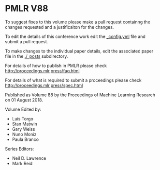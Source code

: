 # PMLR V88

To suggest fixes to this volume please make a pull request containng the changes requested and a justificaiton for the changes.

To edit the details of this conference work edit the [_config.yml](./_config.yml) file and submit a pull request.

To make changes to the individual paper details, edit the associated paper file in the [./_posts](./_posts) subdirectory.

For details of how to publish in PMLR please check http://proceedings.mlr.press/faq.html

For details of what is required to submit a proceedings please check http://proceedings.mlr.press/spec.html



Published as Volume 88 by the Proceedings of Machine Learning Research on 01 August 2018.

Volume Edited by:
  * Luís Torgo
  * Stan Matwin
  * Gary Weiss
  * Nuno Moniz
  * Paula Branco

Series Editors:
  * Neil D. Lawrence
  * Mark Reid
